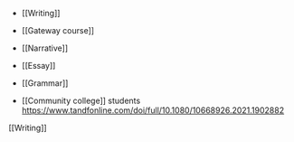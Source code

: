 - [[Writing]]
- [[Gateway course]]
- [[Narrative]]
- [[Essay]]
- [[Grammar]]

- [[Community college]] students https://www.tandfonline.com/doi/full/10.1080/10668926.2021.1902882

[[Writing]]
